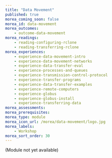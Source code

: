 ```yaml
---
title: "Data Movement"
published: true
morea_coming_soon: false
morea_id: data-movement
morea_outcomes:
    - outcome-data-movement
morea_readings:
    - reading-configuring-rclone
    - reading-transferring-rclone
morea_experiences:
    - experience-data-movement-intro
    - experience-data-movement-networks
    - experience-data-transfer-eval
    - experience-processes-and-queues
    - experience-transmission-control-protocol
    - experience-transfer-programs
    - experience-data-transfer-examples
    - experience-remote-computers
    - experience-globus
    - experience-globus-install
    - experience-transferring-data
morea_assessments:
morea_prerequisites:
morea_type: module
morea_icon_url: /morea/data-movement/logo.jpg
morea_labels:
    - Workshop
morea_sort_order: 30
---
```


(Module not yet available)
